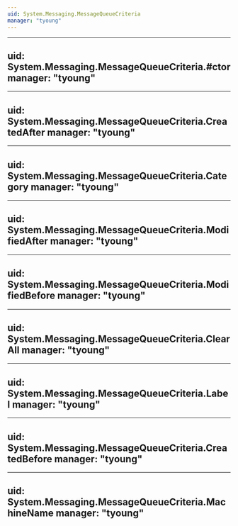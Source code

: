 ```yaml
---
uid: System.Messaging.MessageQueueCriteria
manager: "tyoung"
---
```


---
uid: System.Messaging.MessageQueueCriteria.#ctor
manager: "tyoung"
---

---
uid: System.Messaging.MessageQueueCriteria.CreatedAfter
manager: "tyoung"
---

---
uid: System.Messaging.MessageQueueCriteria.Category
manager: "tyoung"
---

---
uid: System.Messaging.MessageQueueCriteria.ModifiedAfter
manager: "tyoung"
---

---
uid: System.Messaging.MessageQueueCriteria.ModifiedBefore
manager: "tyoung"
---

---
uid: System.Messaging.MessageQueueCriteria.ClearAll
manager: "tyoung"
---

---
uid: System.Messaging.MessageQueueCriteria.Label
manager: "tyoung"
---

---
uid: System.Messaging.MessageQueueCriteria.CreatedBefore
manager: "tyoung"
---

---
uid: System.Messaging.MessageQueueCriteria.MachineName
manager: "tyoung"
---
